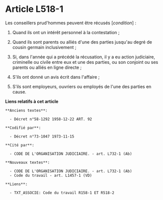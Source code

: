 # Article L518-1

Les conseillers prud'hommes peuvent être récusés [*condition*] :

1. Quand ils ont un intérêt personnel à la contestation ;

2. Quand ils sont parents ou alliés d'une des parties jusqu'au degré de cousin germain inclusivement ;

3. Si, dans l'année qui a précédé la récusation, il y a eu action judiciaire, criminelle ou civile entre eux et une des
parties, ou son conjoint ou ses parents ou alliés en ligne directe ;

4. S'ils ont donné un avis écrit dans l'affaire ;

5. S'ils sont employeurs, ouvriers ou employés de l'une des parties en cause.

**Liens relatifs à cet article**

	**Anciens textes**:

	  - Décret n°58-1292 1958-12-22 ART. 92

	**Codifié par**:

	  - Décret n°73-1047 1973-11-15

	**Cité par**:

	  - CODE DE L'ORGANISATION JUDICIAIRE. - art. L732-1 (Ab)

	**Nouveaux textes**:

	  - CODE DE L'ORGANISATION JUDICIAIRE. - art. L732-1 (Ab)
	  - Code du travail - art. L1457-1 (VD)

	**Liens**:

	  - TXT_ASSOCIE: Code du travail R158-1 ET R518-2
